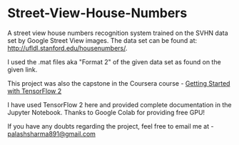 # Street-View-House-Numbers
A street view house numbers recognition system trained on the SVHN data set by Google Street View images. The data set can be found at: http://ufldl.stanford.edu/housenumbers/.

I used the .mat files aka "Format 2" of the given data set as found on the given link.

This project was also the capstone in the Coursera course - [Getting Started with TensorFlow 2](https://www.coursera.org/learn/getting-started-with-tensor-flow2/home/welcome)

I have used TensorFlow 2 here and provided complete documentation in the Jupyter Notebook. Thanks to Google Colab for providing free GPU!

If you have any doubts regarding the project, feel free to email me at - palashsharma891@gmail.com

